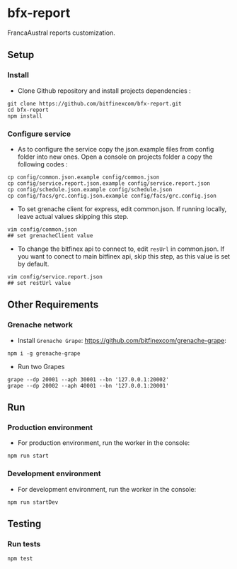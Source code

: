 # bfx-report
FrancaAustral reports customization.

## Setup

### Install

- Clone Github repository and install projects dependencies :

```console
git clone https://github.com/bitfinexcom/bfx-report.git
cd bfx-report
npm install
```

### Configure service

- As to configure the service copy the json.example files from config folder into new ones. Open a console on projects folder a copy the following codes :

```console
cp config/common.json.example config/common.json
cp config/service.report.json.example config/service.report.json
cp config/schedule.json.example config/schedule.json
cp config/facs/grc.config.json.example config/facs/grc.config.json
```

- To set grenache client for express, edit common.json. If running locally, leave actual values skipping this step.

```console
vim config/common.json
## set grenacheClient value
```

- To change the bitfinex api to connect to, edit `resUrl` in common.json. If you want to conect to main bitfinex api, skip this step, as this value is set by default.

```console
vim config/service.report.json
## set restUrl value
```

## Other Requirements

### Grenache network

- Install `Grenache Grape`: <https://github.com/bitfinexcom/grenache-grape>:

```console
npm i -g grenache-grape
```

- Run two Grapes

```console
grape --dp 20001 --aph 30001 --bn '127.0.0.1:20002'
grape --dp 20002 --aph 40001 --bn '127.0.0.1:20001'
```

## Run

### Production environment

- For production environment, run the worker in the console:

```console
npm run start
```
### Development environment

- For development environment, run the worker in the console:

```console
npm run startDev
```


## Testing

### Run tests

```console
npm test
```
